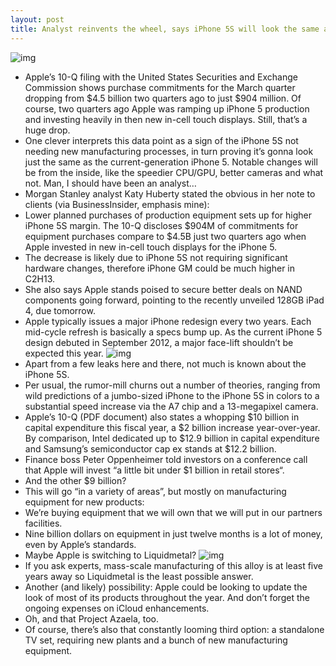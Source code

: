 ```yaml
---
layout: post
title: Analyst reinvents the wheel, says iPhone 5S will look the same as iPhone 5
---
```

![img](http://media.idownloadblog.com/wp-content/uploads/2013/01/iPhone-5S-Martin-uit-Utrecht-001.jpg)
* Apple’s 10-Q filing with the United States Securities and Exchange Commission shows purchase commitments for the March quarter dropping from $4.5 billion two quarters ago to just $904 million. Of course, two quarters ago Apple was ramping up iPhone 5 production and investing heavily in then new in-cell touch displays. Still, that’s a huge drop.
* One clever interprets this data point as a sign of the iPhone 5S not needing new manufacturing processes, in turn proving it’s gonna look just the same as the current-generation iPhone 5. Notable changes will be from the inside, like the speedier CPU/GPU, better cameras and what not. Man, I should have been an analyst…
* Morgan Stanley analyst Katy Huberty stated the obvious in her note to clients (via BusinessInsider, emphasis mine):
* Lower planned purchases of production equipment sets up for higher iPhone 5S margin. The 10-Q discloses $904M of commitments for equipment purchases compare to $4.5B just two quarters ago when Apple invested in new in-cell touch displays for the iPhone 5.
* The decrease is likely due to iPhone 5S not requiring significant hardware changes, therefore iPhone GM could be much higher in C2H13.
* She also says Apple stands poised to secure better deals on NAND components going forward, pointing to the recently unveiled 128GB iPad 4, due tomorrow.
* Apple typically issues a major iPhone redesign every two years. Each mid-cycle refresh is basically a specs bump up. As the current iPhone 5 design debuted in September 2012, a major face-lift shouldn’t be expected this year.
![img](http://media.idownloadblog.com/wp-content/uploads/2012/12/iPhone-5-and-iPhone-5S-backplate-ETrade-Supply-001.jpg)
* Apart from a few leaks here and there, not much is known about the iPhone 5S.
* Per usual, the rumor-mill churns out a number of theories, ranging from wild predictions of a jumbo-sized iPhone to the iPhone 5S in colors to a substantial speed increase via the A7 chip and a 13-megapixel camera.
* Apple’s 10-Q (PDF document) also states a whopping $10 billion in capital expenditure this fiscal year, a $2 billion increase year-over-year. By comparison, Intel dedicated up to $12.9 billion in capital expenditure and Samsung’s semiconductor cap ex stands at $12.2 billion.
* Finance boss Peter Oppenheimer told investors on a conference call that Apple will invest “a little bit under $1 billion in retail stores“.
* And the other $9 billion?
* This will go “in a variety of areas”, but mostly on manufacturing equipment for new products:
* We’re buying equipment that we will own that we will put in our partners facilities.
* Nine billion dollars on equipment in just twelve months is a lot of money, even by Apple’s standards.
* Maybe Apple is switching to Liquidmetal?
![img](http://media.idownloadblog.com/wp-content/uploads/2012/05/iPhone-5-Liquidmetal-concept-image-001.jpg)
* If you ask experts, mass-scale manufacturing of this alloy is at least five years away so Liquidmetal is the least possible answer.
* Another (and likely) possibility: Apple could be looking to update the look of most of its products throughout the year. And don’t forget the ongoing expenses on iCloud enhancements.
* Oh, and that Project Azaela, too.
* Of course, there’s also that constantly looming third option: a standalone TV set, requiring new plants and a bunch of new manufacturing equipment.

